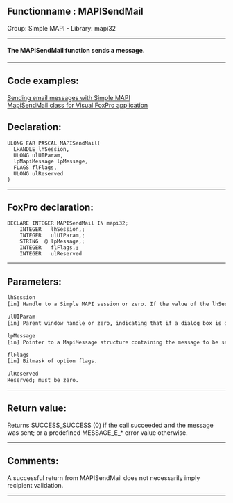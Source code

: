 <link rel="stylesheet" type="text/css" href="../../css/win32api.css">  
<link rel="stylesheet" href="https://cdnjs.cloudflare.com/ajax/libs/font-awesome/4.7.0/css/font-awesome.min.css">

## Functionname : MAPISendMail
Group: Simple MAPI - Library: mapi32    
***  


#### The MAPISendMail function sends a message. 
***  


## Code examples:
[Sending email messages with Simple MAPI](../../samples/sample_193.md)  
[MapiSendMail class for Visual FoxPro application](../../samples/sample_342.md)  

## Declaration:
```foxpro  
ULONG FAR PASCAL MAPISendMail(
  LHANDLE lhSession,
  ULONG ulUIParam,
  lpMapiMessage lpMessage,
  FLAGS flFlags,
  ULONG ulReserved
)  
```  
***  


## FoxPro declaration:
```foxpro  
DECLARE INTEGER MAPISendMail IN mapi32;
	INTEGER   lhSession,;
	INTEGER   ulUIParam,;
	STRING  @ lpMessage,;
	INTEGER   flFlags,;
	INTEGER   ulReserved  
```  
***  


## Parameters:
```txt  
lhSession
[in] Handle to a Simple MAPI session or zero. If the value of the lhSession parameter is zero, MAPI logs on the user and creates a session that exists only for the duration of the call.

ulUIParam
[in] Parent window handle or zero, indicating that if a dialog box is displayed, it is application modal.

lpMessage
[in] Pointer to a MapiMessage structure containing the message to be sent.

flFlags
[in] Bitmask of option flags.

ulReserved
Reserved; must be zero.  
```  
***  


## Return value:
Returns SUCCESS_SUCCESS (0) if the call succeeded and the message was sent; or a predefined MESSAGE_E_* error value otherwise.  
***  


## Comments:
A successful return from MAPISendMail does not necessarily imply recipient validation.  
  
***  

